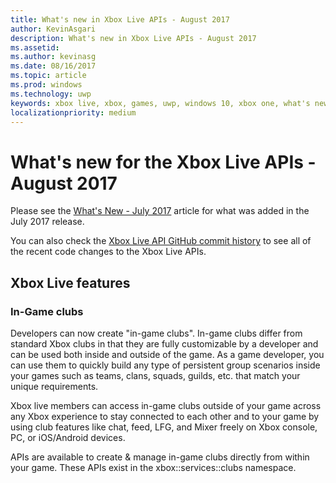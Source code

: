 ```yaml
---
title: What's new in Xbox Live APIs - August 2017
author: KevinAsgari
description: What's new in Xbox Live APIs - August 2017
ms.assetid: 
ms.author: kevinasg
ms.date: 08/16/2017
ms.topic: article
ms.prod: windows
ms.technology: uwp
keywords: xbox live, xbox, games, uwp, windows 10, xbox one, what's new, august 2017
localizationpriority: medium
---
```


# What's new for the Xbox Live APIs - August 2017

Please see the [What's New - July 2017](1707-whats-new.md) article for what was added in the July 2017 release.

You can also check the [Xbox Live API GitHub commit history](https://github.com/Microsoft/xbox-live-api/commits/master) to see all of the recent code changes to the Xbox Live APIs.

## Xbox Live features

### In-Game clubs

Developers can now create "in-game clubs". In-game clubs differ from standard Xbox clubs in that they are fully customizable by a developer and can be used both inside and outside of the game. As a game developer, you can use them to quickly build any type of persistent group scenarios inside your games such as teams, clans, squads, guilds, etc. that match your unique requirements.

Xbox live members can access in-game clubs outside of your game across any Xbox experience to stay connected to each other and to your game by using club features like chat, feed, LFG, and Mixer freely on Xbox console, PC, or iOS/Android devices.

APIs are available to create & manage in-game clubs directly from within your game. These APIs exist in the xbox::services::clubs namespace.
